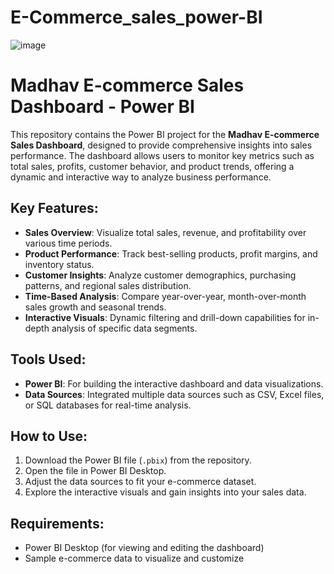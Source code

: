 # E-Commerce_sales_power-BI
 


![image](https://github.com/user-attachments/assets/0ed397be-0e3d-45b5-8dfd-b09f29cb1411)


# Madhav E-commerce Sales Dashboard - Power BI

This repository contains the Power BI project for the **Madhav E-commerce Sales Dashboard**, designed to provide comprehensive insights into sales performance. The dashboard allows users to monitor key metrics such as total sales, profits, customer behavior, and product trends, offering a dynamic and interactive way to analyze business performance.

## Key Features:

- **Sales Overview**: Visualize total sales, revenue, and profitability over various time periods.
- **Product Performance**: Track best-selling products, profit margins, and inventory status.
- **Customer Insights**: Analyze customer demographics, purchasing patterns, and regional sales distribution.
- **Time-Based Analysis**: Compare year-over-year, month-over-month sales growth and seasonal trends.
- **Interactive Visuals**: Dynamic filtering and drill-down capabilities for in-depth analysis of specific data segments.

## Tools Used:

- **Power BI**: For building the interactive dashboard and data visualizations.
- **Data Sources**: Integrated multiple data sources such as CSV, Excel files, or SQL databases for real-time analysis.
  
## How to Use:

1. Download the Power BI file (`.pbix`) from the repository.
2. Open the file in Power BI Desktop.
3. Adjust the data sources to fit your e-commerce dataset.
4. Explore the interactive visuals and gain insights into your sales data.

## Requirements:

- Power BI Desktop (for viewing and editing the dashboard)
- Sample e-commerce data to visualize and customize
